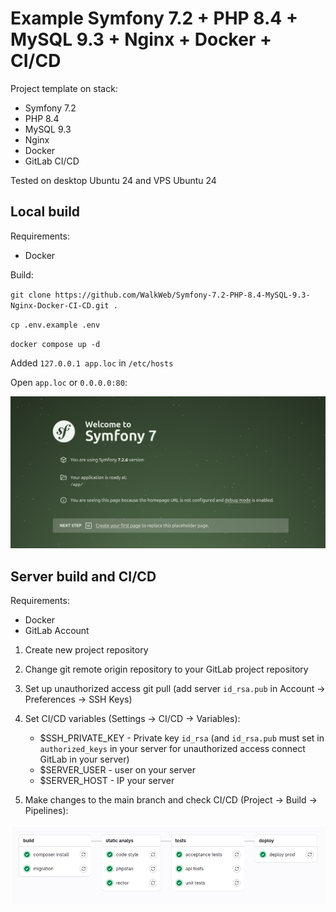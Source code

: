 # Example Symfony 7.2 + PHP 8.4 + MySQL 9.3 + Nginx + Docker + CI/CD

Project template on stack:

- Symfony 7.2
- PHP 8.4
- MySQL 9.3
- Nginx
- Docker
- GitLab CI/CD

Tested on desktop Ubuntu 24 and VPS Ubuntu 24

## Local build

Requirements:

- Docker

Build:

`git clone https://github.com/WalkWeb/Symfony-7.2-PHP-8.4-MySQL-9.3-Nginx-Docker-CI-CD.git .`

`cp .env.example .env`

`docker compose up -d`

Added `127.0.0.1 app.loc` in `/etc/hosts`

Open `app.loc` or `0.0.0.0:80`:

![alt_text](public/img/page.png)

## Server build and CI/CD

Requirements:

- Docker
- GitLab Account

1. Create new project repository
2. Change git remote origin repository to your GitLab project repository
3. Set up unauthorized access git pull (add server `id_rsa.pub` in Account -> Preferences -> SSH Keys)
4. Set CI/CD variables (Settings -> CI/CD -> Variables):
    - $SSH_PRIVATE_KEY - Private key `id_rsa` (and `id_rsa.pub` must set in `authorized_keys` in your server for 
    unauthorized access connect GitLab in your server)
    - $SERVER_USER - user on your server
    - $SERVER_HOST - IP your server

5. Make changes to the main branch and check CI/CD (Project -> Build -> Pipelines):

![alt_text](public/img/ci-cd.png)
